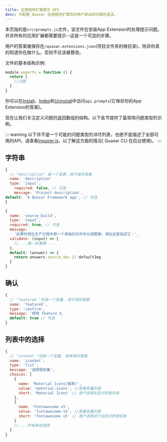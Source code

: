 ```yaml
---
title: 应用程序扩展提示 API
desc: 为配置 Quasar 应用程序扩展而向用户提出的问题的语法。
---
```


本页指的是`src/prompts.js`文件，该文件在安装App Extension时处理提示问题。并非所有的应用扩展都需要提示--这是一个可选的步骤。

用户的答案被保存在`/quasar.extensions.json`(项目文件夹的根目录)，除非你真的知道你在做什么，否则不应该被篡改。

文件的基本结构示例:

```js
module.exports = function () {
  return [
    //问题
  ]
}
```

你可以在[Install](/app-extensions/development-guide/install-api)、[Index](/app-extensions/development-guide/index-api)和[Uninstall](/app-extensions/development-guide/uninstall-api)中访问`api.prompts`(它保存你的App Extension的答案)。

现在让我们关注定义问题的返回数组的结构。以下各节提供了最常用问题类型的示例。

::: warning
以下并不是一个可能的问题类型的详尽列表，也绝不是描述了全部可用的API。请查看[Inquirer.js](https://github.com/SBoudrias/Inquirer.js#readme)，以了解这方面的情况( Quasar CLI 在后台使用)。
:::

## 字符串
```js
{
  // "description" 是一个变更，用于保存答案
  name: 'description'
  type: 'input',
    required: false, // 可选
    message: 'Project description',
default: 'A Quasar Framework app', // 可选
}
```

```js
{
  name: 'source_build',
  type: 'input',
  required: true, // 可选
  message:
    '如果你想在生产过程中用一个单独的文件作为源图像，请在这里指定它：',
  validate: (input) => {
    // ...做一些事情 ...
  },
  default: (answer) => {
    return answers.source_dev || defaultImg
  }
}
```

## 确认
```js
{
  // "featureX "将是一个变量, 用于保存答案
  name: 'featureX',
  type: 'confirm',
  message: '使用 feature X,
  default: true // 可选
}
```

## 列表中的选择
```js
{
  // "iconSet "将是一个变量, 用来保存答案
  name: 'iconSet',
  type: 'list',
  message: '选择图标集',
  choices: [
    {
      name: 'Material Icons(推荐)',
      value: 'material-icons', //答案变量的值
      short: 'Material Icons' // 用户选择后显示的短名称
    },
    {
      name: 'Fontawesome v5',
      value: 'fontawesome-v5', //答案变量的值
      short: 'Fontawesome v5' // 用户选择这个后显示的短名称
    }
    // ...所有其他选择
  ]
}
```
